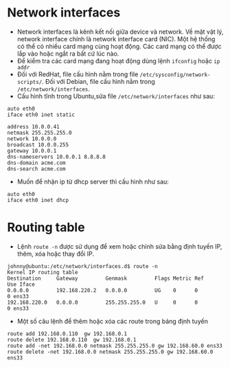 # **Network interfaces**

 - Network interfaces là kênh kết nối giữa device và network. Về mặt vật lý, network interface chính là network interface card (NIC). Một hệ thống có thể có nhiều card mạng cùng hoạt động. Các card mạng có thể được lắp vào hoặc ngắt ra bất cứ lúc nào.
 - Để kiểm tra các card mạng đang hoạt động dùng lệnh `ifconfig` hoặc `ip addr`
 - Đối với RedHat, file cấu hình nằm trong file `/etc/sysconfig/network-scripts/`. Đối với Debian, file cấu hình nằm trong `/etc/network/interfaces`.
 - Cấu hình tĩnh trong Ubuntu,sửa file `/etc/network/interfaces` như sau:

 ```
 auto eth0
iface eth0 inet static

address 10.0.0.41
netmask 255.255.255.0
network 10.0.0.0
broadcast 10.0.0.255
gateway 10.0.0.1
dns-nameservers 10.0.0.1 8.8.8.8
dns-domain acme.com
dns-search acme.com
```
- Muốn để nhận ip từ dhcp server thì cấu hình như sau:

```
auto eth0
iface eth0 inet dhcp
```
# Routing table

- Lệnh `route -n` được sử dụng để xem hoặc chỉnh sửa bằng định tuyến IP, thêm, xóa hoặc thay đổi IP.

```
johnny@ubuntu:/etc/network/interfaces.d$ route -n
Kernel IP routing table
Destination     Gateway         Genmask         Flags Metric Ref    Use Iface
0.0.0.0         192.168.220.2   0.0.0.0         UG    0      0        0 ens33
192.168.220.0   0.0.0.0         255.255.255.0   U     0      0        0 ens33
```
 - Một số câu lệnh để thêm hoặc xóa các route trong bảng định tuyến

 ```
route add 192.168.0.110  gw 192.168.0.1
route delete 192.168.0.110  gw 192.168.0.1
route add -net 192.168.0.0 netmask 255.255.255.0 gw 192.168.60.0 ens33
route delete -net 192.168.0.0 netmask 255.255.255.0 gw 192.168.60.0 ens33
```


